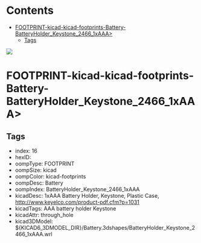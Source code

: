 



Contents
========

* [FOOTPRINT-kicad-kicad-footprints-Battery-BatteryHolder_Keystone_2466_1xAAA>](#footprint-kicad-kicad-footprints-battery-batteryholder_keystone_2466_1xaaa)
	* [Tags](#tags)
  
![][im]
# FOOTPRINT-kicad-kicad-footprints-Battery-BatteryHolder_Keystone_2466_1xAAA>

## Tags

- index: 16
- hexID: 
- oompType: FOOTPRINT
- oompSize: kicad
- oompColor: kicad-footprints
- oompDesc: Battery
- oompIndex: BatteryHolder_Keystone_2466_1xAAA
- kicadDesc: 1xAAA Battery Holder, Keystone, Plastic Case, http://www.keyelco.com/product-pdf.cfm?p=1031
- kicadTags: AAA battery holder Keystone
- kicadAttr: through_hole
- kicad3DModel: ${KICAD6_3DMODEL_DIR}/Battery.3dshapes/BatteryHolder_Keystone_2466_1xAAA.wrl



[im]: image.png
